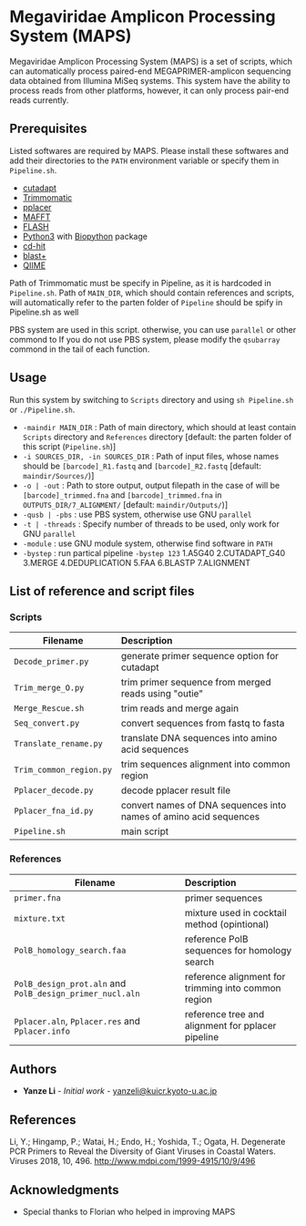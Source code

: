 # Megaviridae Amplicon Processing System (MAPS)

Megaviridae Amplicon Processing System (MAPS) is a set of scripts,
which can automatically process paired-end MEGAPRIMER-amplicon sequencing data obtained from Illumina MiSeq systems.
This system have the ability to process reads from other platforms, however, it can only process pair-end reads currently.

## Prerequisites

Listed softwares are required by MAPS.
Please install these softwares and add their directories to the ```PATH``` environment variable or specify them in ```Pipeline.sh```.
* [cutadapt](https://cutadapt.readthedocs.io/en/stable/)
* [Trimmomatic](http://www.usadellab.org/cms/?page=trimmomatic)
* [pplacer](http://matsen.fhcrc.org/pplacer/) 
* [MAFFT](http://mafft.cbrc.jp/alignment/software/)
* [FLASH](https://ccb.jhu.edu/software/FLASH/)
* [Python3](https://www.python.org/) with [Biopython](http://biopython.org/wiki/Biopython) package
* [cd-hit](http://weizhongli-lab.org/cd-hit/)
* [blast+](https://blast.ncbi.nlm.nih.gov/Blast.cgi)
* [QIIME](http://qiime.org/)

Path of Trimmomatic must be specify in Pipeline, as it is hardcoded in ```Pipeline.sh```. 
Path of ```MAIN_DIR```, which should contain references and scripts, will automatically refer to the parten folder of ```Pipeline```
should be spify in Pipeline.sh as well

PBS system are used in this script.
otherwise, you can use ```parallel``` or other commond to 
If you do not use PBS system, please modify the ```qsubarray``` commond in the tail of each function. 

## Usage
Run this system by switching to ```Scripts``` directory and using ```sh Pipeline.sh``` or ```./Pipeline.sh```.
* ```-maindir MAIN_DIR``` : Path of main directory, which should at least contain ```Scripts``` directory and ```References``` directory
[default: the parten folder of this script (```Pipeline.sh```)]
* ```-i SOURCES_DIR, -in SOURCES_DIR``` :  Path of input files, whose names should be ```[barcode]_R1.fastq``` and ```[barcode]_R2.fastq```
[default: ```maindir/Sources/```)]
* ```-o | -out``` : Path to store output, output filepath in the case of will be ```[barcode]_trimmed.fna``` and ```[barcode]_trimmed.fna``` in ```OUTPUTS_DIR/7_ALIGNMENT/```
[default: ```maindir/Outputs/```)]
* ```-qusb | -pbs``` : use PBS system, otherwise use GNU ```parallel```
* ```-t | -threads``` : Specify number of threads to be used, only work for GNU ```parallel```
* ```-module``` : use GNU module system, otherwise find software in ```PATH```
* ```-bystep``` : run partical pipeline ```-bystep 123```
1.A5G40 2.CUTADAPT_G40 3.MERGE 4.DEDUPLICATION 5.FAA 6.BLASTP 7.ALIGNMENT

## List of reference and script files
### Scripts
| Filename | Description |
| ---- | :--- |
|```Decode_primer.py```|generate primer sequence option for cutadapt|
|```Trim_merge_O.py```|trim primer sequence from merged reads using "outie"|
|```Merge_Rescue.sh```|trim reads and merge again|
|```Seq_convert.py```|convert sequences from fastq to fasta|
|```Translate_rename.py```|translate DNA sequences into amino acid sequences|
|```Trim_common_region.py```|trim sequences alignment into common region|
|```Pplacer_decode.py```|decode pplacer result file|
|```Pplacer_fna_id.py```|convert names of DNA sequences into names of amino acid sequences|
|```Pipeline.sh```|main script|

### References
| Filename | Description |
| ---- | :--- |
|```primer.fna```  |primer sequences|
|```mixture.txt``` |mixture used in cocktail method (opintional)|
|```PolB_homology_search.faa``` |reference PolB sequences for homology search|
|```PolB_design_prot.aln``` and ```PolB_design_primer_nucl.aln``` |reference alignment for trimming into common region|
|```Pplacer.aln```, ```Pplacer.res``` and ```Pplacer.info``` |reference tree and alignment for pplacer pipeline|

## Authors

* **Yanze Li** - *Initial work* - yanzeli@kuicr.kyoto-u.ac.jp

## References

Li, Y.; Hingamp, P.; Watai, H.; Endo, H.; Yoshida, T.; Ogata, H.	Degenerate PCR Primers to Reveal the Diversity of Giant Viruses in Coastal Waters. Viruses 2018, 10, 496.
http://www.mdpi.com/1999-4915/10/9/496

## Acknowledgments

* Special thanks to Florian who helped in improving MAPS
